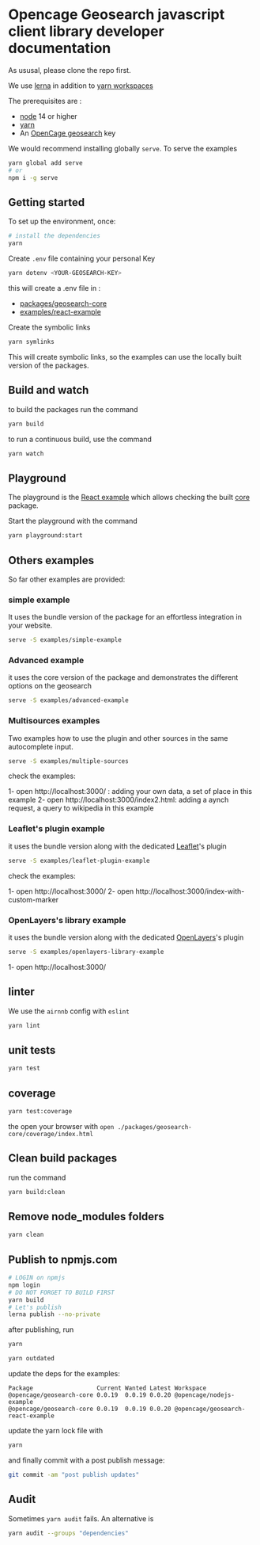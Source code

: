 # Opencage Geosearch javascript client library developer documentation

As ususal, please clone the repo first.

We use [lerna](https://lerna.js.org/) in addition to [yarn workspaces](https://classic.yarnpkg.com/lang/en/docs/workspaces/)

The prerequisites are :

- [node](https://nodejs.org/en/download/) 14 or higher
- [yarn](https://yarnpkg.com/)
- An [OpenCage geosearch](https://opencagedata.com/geosearch) key

We would recommend installing globally `serve`. To serve the examples

```bash
yarn global add serve
# or
npm i -g serve
```

## Getting started

To set up the environment, once:

```bash
# install the dependencies
yarn
```

Create `.env` file containing your personal Key

```bash
yarn dotenv <YOUR-GEOSEARCH-KEY>
```

this will create a .env file in :

- [packages/geosearch-core](./packages/geosearch-core)
- [examples/react-example](./examples/react-example)

Create the symbolic links

```bash
yarn symlinks
```

This will create symbolic links, so the examples can use the locally built version of the packages.

## Build and watch

to build the packages run the command

```bash
yarn build
```

to run a continuous build, use the command

```bash
yarn watch
```

## Playground

The playground is the [React example](./examples/react-example) which allows checking the built [core](./packages/geosearch-core) package.

Start the playground with the command

```bash
yarn playground:start
```

## Others examples

So far other examples are provided:

### simple example

It uses the bundle version of the package for an effortless integration in your website.

```bash
serve -S examples/simple-example
```

### Advanced example

it uses the core version of the package and demonstrates the different options on the geosearch

```bash
serve -S examples/advanced-example
```

### Multisources examples

Two examples how to use the plugin and other sources in the same autocomplete input.

```bash
serve -S examples/multiple-sources
```

check the examples:

1- open http://localhost:3000/ : adding your own data, a set of place in this example
2- open http://localhost:3000/index2.html: adding a aynch request, a query to wikipedia in this example

### Leaflet's plugin example

it uses the bundle version along with the dedicated [Leaflet](https://leafletjs.com/)'s plugin

```bash
serve -S examples/leaflet-plugin-example
```

check the examples:

1- open http://localhost:3000/
2- open http://localhost:3000/index-with-custom-marker

### OpenLayers's library example

it uses the bundle version along with the dedicated [OpenLayers](https://openlayers.org/)'s plugin

```bash
serve -S examples/openlayers-library-example
```

1- open http://localhost:3000/

## linter

We use the `airnnb` config with `eslint`

```bash
yarn lint
```

## unit tests

```bash
yarn test
```

## coverage

```bash
yarn test:coverage
```

the open your browser with `open ./packages/geosearch-core/coverage/index.html`

## Clean build packages

run the command

```bash
yarn build:clean
```

## Remove node_modules folders

```bash
yarn clean
```

## Publish to npmjs.com

```bash
# LOGIN on npmjs
npm login
# DO NOT FORGET TO BUILD FIRST
yarn build
# Let's publish
lerna publish --no-private

```

after publishing, run

```bash
yarn

yarn outdated
```

update the deps for the examples:

```
Package                  Current Wanted Latest Workspace
@opencage/geosearch-core 0.0.19  0.0.19 0.0.20 @opencage/nodejs-example
@opencage/geosearch-core 0.0.19  0.0.19 0.0.20 @opencage/geosearch-react-example
```

update the yarn lock file with

```bash
yarn
```

and finally commit with a post publish message:

```bash
git commit -am "post publish updates"
```

## Audit

Sometimes `yarn audit` fails. An alternative is

```bash
yarn audit --groups "dependencies"
```
